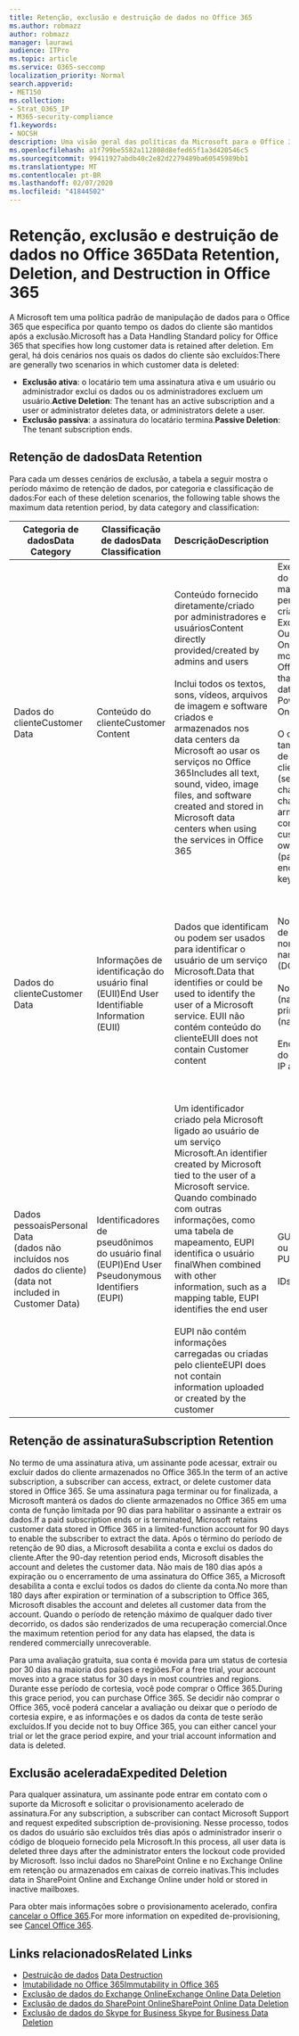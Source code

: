 ```yaml
---
title: Retenção, exclusão e destruição de dados no Office 365
ms.author: robmazz
author: robmazz
manager: laurawi
audience: ITPro
ms.topic: article
ms.service: O365-seccomp
localization_priority: Normal
search.appverid:
- MET150
ms.collection:
- Strat_O365_IP
- M365-security-compliance
f1.keywords:
- NOCSH
description: Uma visão geral das políticas da Microsoft para o Office 365 em relação à retenção, exclusão e destruição de dados.
ms.openlocfilehash: a1f799be5582a112808d8efed65f1a3d420546c5
ms.sourcegitcommit: 99411927abdb40c2e82d2279489ba60545989bb1
ms.translationtype: MT
ms.contentlocale: pt-BR
ms.lasthandoff: 02/07/2020
ms.locfileid: "41844502"
---
```

# <a name="data-retention-deletion-and-destruction-in-office-365"></a><span data-ttu-id="7ac29-103">Retenção, exclusão e destruição de dados no Office 365</span><span class="sxs-lookup"><span data-stu-id="7ac29-103">Data Retention, Deletion, and Destruction in Office 365</span></span>

<span data-ttu-id="7ac29-104">A Microsoft tem uma política padrão de manipulação de dados para o Office 365 que especifica por quanto tempo os dados do cliente são mantidos após a exclusão.</span><span class="sxs-lookup"><span data-stu-id="7ac29-104">Microsoft has a Data Handling Standard policy for Office 365 that specifies how long customer data is retained after deletion.</span></span> <span data-ttu-id="7ac29-105">Em geral, há dois cenários nos quais os dados do cliente são excluídos:</span><span class="sxs-lookup"><span data-stu-id="7ac29-105">There are generally two scenarios in which customer data is deleted:</span></span>

- <span data-ttu-id="7ac29-106">**Exclusão ativa**: o locatário tem uma assinatura ativa e um usuário ou administrador exclui os dados ou os administradores excluem um usuário.</span><span class="sxs-lookup"><span data-stu-id="7ac29-106">**Active Deletion**: The tenant has an active subscription and a user or administrator deletes data, or administrators delete a user.</span></span>
- <span data-ttu-id="7ac29-107">**Exclusão passiva**: a assinatura do locatário termina.</span><span class="sxs-lookup"><span data-stu-id="7ac29-107">**Passive Deletion**: The tenant subscription ends.</span></span>

## <a name="data-retention"></a><span data-ttu-id="7ac29-108">Retenção de dados</span><span class="sxs-lookup"><span data-stu-id="7ac29-108">Data Retention</span></span>

<span data-ttu-id="7ac29-109">Para cada um desses cenários de exclusão, a tabela a seguir mostra o período máximo de retenção de dados, por categoria e classificação de dados:</span><span class="sxs-lookup"><span data-stu-id="7ac29-109">For each of these deletion scenarios, the following table shows the maximum data retention period, by data category and classification:</span></span>

| <span data-ttu-id="7ac29-110">Categoria de dados</span><span class="sxs-lookup"><span data-stu-id="7ac29-110">Data Category</span></span> | <span data-ttu-id="7ac29-111">Classificação de dados</span><span class="sxs-lookup"><span data-stu-id="7ac29-111">Data Classification</span></span> | <span data-ttu-id="7ac29-112">Descrição</span><span class="sxs-lookup"><span data-stu-id="7ac29-112">Description</span></span> | <span data-ttu-id="7ac29-113">Exemplos</span><span class="sxs-lookup"><span data-stu-id="7ac29-113">Examples</span></span> | <span data-ttu-id="7ac29-114">Período de retenção</span><span class="sxs-lookup"><span data-stu-id="7ac29-114">Retention Period</span></span> |
|-----------------|-----------------|-----------------|----------------------------------|-------------------------------|
| <span data-ttu-id="7ac29-115">Dados do cliente</span><span class="sxs-lookup"><span data-stu-id="7ac29-115">Customer Data</span></span> | <span data-ttu-id="7ac29-116">Conteúdo do cliente</span><span class="sxs-lookup"><span data-stu-id="7ac29-116">Customer Content</span></span>| <span data-ttu-id="7ac29-117">Conteúdo fornecido diretamente/criado por administradores e usuários</span><span class="sxs-lookup"><span data-stu-id="7ac29-117">Content directly provided/created by admins and users</span></span> <br><br> <span data-ttu-id="7ac29-118">Inclui todos os textos, sons, vídeos, arquivos de imagem e software criados e armazenados nos data centers da Microsoft ao usar os serviços no Office 365</span><span class="sxs-lookup"><span data-stu-id="7ac29-118">Includes all text, sound, video, image files, and software created and stored in Microsoft data centers when using the services in Office 365</span></span> | <span data-ttu-id="7ac29-119">Exemplos dos aplicativos do Office 365 usados com mais frequência que permitem aos usuários criar dados incluem Word, Excel, PowerPoint, Outlook e OneNote</span><span class="sxs-lookup"><span data-stu-id="7ac29-119">Examples of the most commonly used Office 365 applications that allow users to author data include Word, Excel, PowerPoint, Outlook, and OneNote</span></span> <br><br> <span data-ttu-id="7ac29-120">O conteúdo do cliente também inclui segredos de Propriedade do cliente/fornecidos (senhas, certificados, chaves de criptografia, chaves de armazenamento)</span><span class="sxs-lookup"><span data-stu-id="7ac29-120">Customer content also includes customer-owned/provided secrets (passwords, certificates, encryption keys, storage keys)</span></span> | <span data-ttu-id="7ac29-121">**Cenário de exclusão ativa:** no máximo 30 dias</span><span class="sxs-lookup"><span data-stu-id="7ac29-121">**Active Deletion Scenario:** at most 30 days</span></span> <br><br> <span data-ttu-id="7ac29-122">**Cenário de exclusão passiva:** no máximo 180 dias</span><span class="sxs-lookup"><span data-stu-id="7ac29-122">**Passive Deletion Scenario:** at most 180 days</span></span> |
| <span data-ttu-id="7ac29-123">Dados do cliente</span><span class="sxs-lookup"><span data-stu-id="7ac29-123">Customer Data</span></span> | <span data-ttu-id="7ac29-124">Informações de identificação do usuário final (EUII)</span><span class="sxs-lookup"><span data-stu-id="7ac29-124">End User Identifiable Information (EUII)</span></span> | <span data-ttu-id="7ac29-125">Dados que identificam ou podem ser usados para identificar o usuário de um serviço Microsoft.</span><span class="sxs-lookup"><span data-stu-id="7ac29-125">Data that identifies or could be used to identify the user of a Microsoft service.</span></span> <span data-ttu-id="7ac29-126">EUII não contém conteúdo do cliente</span><span class="sxs-lookup"><span data-stu-id="7ac29-126">EUII does not contain Customer content</span></span> | <span data-ttu-id="7ac29-127">Nome de usuário ou nome de exibição (domínio \ nome_de_usuário)</span><span class="sxs-lookup"><span data-stu-id="7ac29-127">User name or display name (DOMAIN\UserName)</span></span> <br><br> <span data-ttu-id="7ac29-128">Nome principal do usuário (name@domain)</span><span class="sxs-lookup"><span data-stu-id="7ac29-128">User principal name (name@domain)</span></span> <br><br>  <span data-ttu-id="7ac29-129">Endereços IP específicos do usuário</span><span class="sxs-lookup"><span data-stu-id="7ac29-129">User-specific IP addresses</span></span> | <span data-ttu-id="7ac29-130">**Cenário de exclusão ativa:** no máximo 180 dias (apenas uma ação de administrador de locatário)</span><span class="sxs-lookup"><span data-stu-id="7ac29-130">**Active Deletion Scenario:** at most 180 days (only a tenant administrator action)</span></span> <br><br> <span data-ttu-id="7ac29-131">**Cenário de exclusão passiva:** no máximo 180 dias</span><span class="sxs-lookup"><span data-stu-id="7ac29-131">**Passive Deletion Scenario:** at most 180 days</span></span> |
| <span data-ttu-id="7ac29-132">Dados pessoais</span><span class="sxs-lookup"><span data-stu-id="7ac29-132">Personal Data</span></span> <br> <span data-ttu-id="7ac29-133">(dados não incluídos nos dados do cliente)</span><span class="sxs-lookup"><span data-stu-id="7ac29-133">(data not included in Customer Data)</span></span> | <span data-ttu-id="7ac29-134">Identificadores de pseudônimos do usuário final (EUPI)</span><span class="sxs-lookup"><span data-stu-id="7ac29-134">End User Pseudonymous Identifiers (EUPI)</span></span> | <span data-ttu-id="7ac29-135">Um identificador criado pela Microsoft ligado ao usuário de um serviço Microsoft.</span><span class="sxs-lookup"><span data-stu-id="7ac29-135">An identifier created by Microsoft tied to the user of a Microsoft service.</span></span> <span data-ttu-id="7ac29-136">Quando combinado com outras informações, como uma tabela de mapeamento, EUPI identifica o usuário final</span><span class="sxs-lookup"><span data-stu-id="7ac29-136">When combined with other information, such as a mapping table, EUPI identifies the end user</span></span> <br><br> <span data-ttu-id="7ac29-137">EUPI não contém informações carregadas ou criadas pelo cliente</span><span class="sxs-lookup"><span data-stu-id="7ac29-137">EUPI does not contain information uploaded or created by the customer</span></span> | <span data-ttu-id="7ac29-138">GUIDs de usuário, PUIDs ou SIDs</span><span class="sxs-lookup"><span data-stu-id="7ac29-138">User GUIDs, PUIDs, or SIDs</span></span> <br><br> <span data-ttu-id="7ac29-139">IDs de sessão</span><span class="sxs-lookup"><span data-stu-id="7ac29-139">Session IDs</span></span> | <span data-ttu-id="7ac29-140">**Cenário de exclusão ativa:** no máximo 30 dias</span><span class="sxs-lookup"><span data-stu-id="7ac29-140">**Active Deletion Scenario:** at most 30 days</span></span> <br><br> <span data-ttu-id="7ac29-141">**Cenário de exclusão passiva:** no máximo 180 dias</span><span class="sxs-lookup"><span data-stu-id="7ac29-141">**Passive Deletion Scenario:** at most 180 days</span></span> |

## <a name="subscription-retention"></a><span data-ttu-id="7ac29-142">Retenção de assinatura</span><span class="sxs-lookup"><span data-stu-id="7ac29-142">Subscription Retention</span></span>

<span data-ttu-id="7ac29-143">No termo de uma assinatura ativa, um assinante pode acessar, extrair ou excluir dados do cliente armazenados no Office 365.</span><span class="sxs-lookup"><span data-stu-id="7ac29-143">In the term of an active subscription, a subscriber can access, extract, or delete customer data stored in Office 365.</span></span> <span data-ttu-id="7ac29-144">Se uma assinatura paga terminar ou for finalizada, a Microsoft manterá os dados do cliente armazenados no Office 365 em uma conta de função limitada por 90 dias para habilitar o assinante a extrair os dados.</span><span class="sxs-lookup"><span data-stu-id="7ac29-144">If a paid subscription ends or is terminated, Microsoft retains customer data stored in Office 365 in a limited-function account for 90 days to enable the subscriber to extract the data.</span></span> <span data-ttu-id="7ac29-145">Após o término do período de retenção de 90 dias, a Microsoft desabilita a conta e exclui os dados do cliente.</span><span class="sxs-lookup"><span data-stu-id="7ac29-145">After the 90-day retention period ends, Microsoft disables the account and deletes the customer data.</span></span> <span data-ttu-id="7ac29-146">Não mais de 180 dias após a expiração ou o encerramento de uma assinatura do Office 365, a Microsoft desabilita a conta e exclui todos os dados do cliente da conta.</span><span class="sxs-lookup"><span data-stu-id="7ac29-146">No more than 180 days after expiration or termination of a subscription to Office 365, Microsoft disables the account and deletes all customer data from the account.</span></span> <span data-ttu-id="7ac29-147">Quando o período de retenção máximo de qualquer dado tiver decorrido, os dados são renderizados de uma recuperação comercial.</span><span class="sxs-lookup"><span data-stu-id="7ac29-147">Once the maximum retention period for any data has elapsed, the data is rendered commercially unrecoverable.</span></span>

<span data-ttu-id="7ac29-148">Para uma avaliação gratuita, sua conta é movida para um status de cortesia por 30 dias na maioria dos países e regiões.</span><span class="sxs-lookup"><span data-stu-id="7ac29-148">For a free trial, your account moves into a grace status for 30 days in most countries and regions.</span></span> <span data-ttu-id="7ac29-149">Durante esse período de cortesia, você pode comprar o Office 365.</span><span class="sxs-lookup"><span data-stu-id="7ac29-149">During this grace period, you can purchase Office 365.</span></span> <span data-ttu-id="7ac29-150">Se decidir não comprar o Office 365, você poderá cancelar a avaliação ou deixar que o período de cortesia expire, e as informações e os dados da conta de teste serão excluídos.</span><span class="sxs-lookup"><span data-stu-id="7ac29-150">If you decide not to buy Office 365, you can either cancel your trial or let the grace period expire, and your trial account information and data is deleted.</span></span>

## <a name="expedited-deletion"></a><span data-ttu-id="7ac29-151">Exclusão acelerada</span><span class="sxs-lookup"><span data-stu-id="7ac29-151">Expedited Deletion</span></span>

<span data-ttu-id="7ac29-152">Para qualquer assinatura, um assinante pode entrar em contato com o suporte da Microsoft e solicitar o provisionamento acelerado de assinatura.</span><span class="sxs-lookup"><span data-stu-id="7ac29-152">For any subscription, a subscriber can contact Microsoft Support and request expedited subscription de-provisioning.</span></span> <span data-ttu-id="7ac29-153">Nesse processo, todos os dados do usuário são excluídos três dias após o administrador inserir o código de bloqueio fornecido pela Microsoft.</span><span class="sxs-lookup"><span data-stu-id="7ac29-153">In this process, all user data is deleted three days after the administrator enters the lockout code provided by Microsoft.</span></span> <span data-ttu-id="7ac29-154">Isso inclui dados no SharePoint Online e no Exchange Online em retenção ou armazenados em caixas de correio inativas.</span><span class="sxs-lookup"><span data-stu-id="7ac29-154">This includes data in SharePoint Online and Exchange Online under hold or stored in inactive mailboxes.</span></span>

<span data-ttu-id="7ac29-155">Para obter mais informações sobre o provisionamento acelerado, confira [cancelar o Office 365](https://docs.microsoft.com/office365/admin/subscriptions-and-billing/cancel-your-subscription).</span><span class="sxs-lookup"><span data-stu-id="7ac29-155">For more information on expedited de-provisioning, see [Cancel Office 365](https://docs.microsoft.com/office365/admin/subscriptions-and-billing/cancel-your-subscription).</span></span>

## <a name="related-links"></a><span data-ttu-id="7ac29-156">Links relacionados</span><span class="sxs-lookup"><span data-stu-id="7ac29-156">Related Links</span></span>

- <span data-ttu-id="7ac29-157">[Destruição de dados](office-365-data-destruction.md)
</span><span class="sxs-lookup"><span data-stu-id="7ac29-157">[Data Destruction](office-365-data-destruction.md)</span></span>
- [<span data-ttu-id="7ac29-158">Imutabilidade no Office 365</span><span class="sxs-lookup"><span data-stu-id="7ac29-158">Immutability in Office 365</span></span>](office-365-data-immutability.md)
- [<span data-ttu-id="7ac29-159">Exclusão de dados do Exchange Online</span><span class="sxs-lookup"><span data-stu-id="7ac29-159">Exchange Online Data Deletion</span></span>](office-365-exchange-online-data-deletion.md)
- [<span data-ttu-id="7ac29-160">Exclusão de dados do SharePoint Online</span><span class="sxs-lookup"><span data-stu-id="7ac29-160">SharePoint Online Data Deletion</span></span>](office-365-sharepoint-online-data-deletion.md)
- [<span data-ttu-id="7ac29-161">Exclusão de dados do Skype for Business </span><span class="sxs-lookup"><span data-stu-id="7ac29-161">Skype for Business Data Deletion</span></span>](office-365-skype-data-deletion.md)